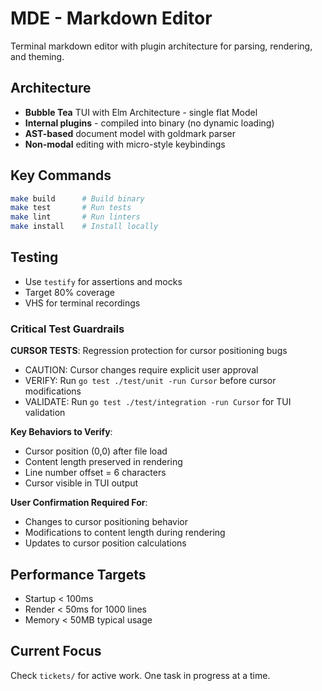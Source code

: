 # MDE - Markdown Editor

Terminal markdown editor with plugin architecture for parsing, rendering, and theming.

## Architecture
- **Bubble Tea** TUI with Elm Architecture - single flat Model
- **Internal plugins** - compiled into binary (no dynamic loading)
- **AST-based** document model with goldmark parser
- **Non-modal** editing with micro-style keybindings

## Key Commands
```bash
make build      # Build binary
make test       # Run tests  
make lint       # Run linters
make install    # Install locally
```

## Testing
- Use `testify` for assertions and mocks
- Target 80% coverage
- VHS for terminal recordings

### Critical Test Guardrails
**CURSOR TESTS**: Regression protection for cursor positioning bugs
- CAUTION: Cursor changes require explicit user approval
- VERIFY: Run `go test ./test/unit -run Cursor` before cursor modifications
- VALIDATE: Run `go test ./test/integration -run Cursor` for TUI validation

**Key Behaviors to Verify**:
- Cursor position (0,0) after file load
- Content length preserved in rendering
- Line number offset = 6 characters
- Cursor visible in TUI output

**User Confirmation Required For**:
- Changes to cursor positioning behavior
- Modifications to content length during rendering
- Updates to cursor position calculations

## Performance Targets
- Startup < 100ms
- Render < 50ms for 1000 lines
- Memory < 50MB typical usage

## Current Focus
Check `tickets/` for active work. One task in progress at a time.